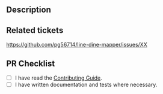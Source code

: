 <!-- 1. Verify and Update PR Title -->
<!-- Example PR Title: `[build | chore | ci | docs | feat | fix | perf | refactor | revert | style | test]: Fix page layout` -->

<!-- 2. Provide a detailed description of the changes -->

## Description

<!--
- Provide a comprehensive description of the changes made.
- Highlight the importance of the changes and how they improve the project.
- If there are pending TODOs, list them with clear objectives.
- Guide the reviewers through your changes for easier understanding.
- Attach visuals (screenshots, screen recordings) if they help validate the changes.
-->

<!-- 3. Link the Github Issue related to these changes -->

## Related tickets

https://github.com/pg56714/line-dine-mapper/issues/XX

<!-- 4. Confirm the following before submitting your PR -->

## PR Checklist

- [ ] I have read the [Contributing Guide](../.github/CONTRIBUTING.md).
- [ ] I have written documentation and tests where necessary.